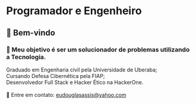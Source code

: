 # Programador e Engenheiro

## :wave: Bem-vindo
### :dart: Meu objetivo é ser um solucionador de problemas utilizando a Tecnologia.

Graduado em Engenharia civil pela Universidade de Uberaba;
<br>
Cursando Defesa Cibernética pela FIAP;
<br>
Desenvolvedor Full Stack e Hacker Ético na HackerOne.
<br>
<br>
:incoming_envelope: Entre em contato:  eudouglasassis@yahoo.com
